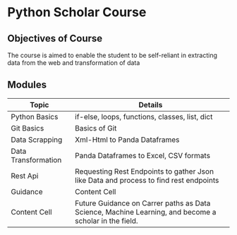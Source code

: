 # Python Scholar Course

## Objectives of Course

The course is aimed to enable the student to be self-reliant in extracting data from the web and transformation of data

## Modules

| Topic               | Details                                                                                               |
| ------------------- | ----------------------------------------------------------------------------------------------------- |
| Python Basics       | if-else, loops, functions, classes, list, dict                                                        |
| Git Basics          | Basics of Git                                                                                         |
| Data Scrapping      | Xml-Html to Panda Dataframes                                                                          |
| Data Transformation | Panda Dataframes to Excel, CSV formats                                                                |
| Rest Api            | Requesting Rest Endpoints to gather Json like Data and process to find rest endpoints                 |
| Guidance            | Content Cell                                                                                          |
| Content Cell        | Future Guidance on Carrer paths as Data Science, Machine Learning, and become a scholar in the field. |
